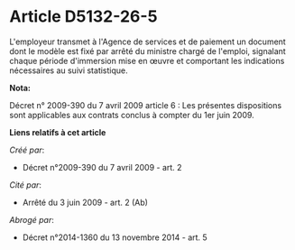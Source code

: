 # Article D5132-26-5

L'employeur transmet à l'Agence de services et de paiement un document dont le modèle est fixé par arrêté du ministre chargé
de l'emploi, signalant chaque période d'immersion mise en œuvre et comportant les indications nécessaires au suivi
statistique.

**Nota:**

Décret n° 2009-390 du 7 avril 2009 article 6 : Les présentes dispositions sont applicables aux contrats conclus à compter du
1er juin 2009.

**Liens relatifs à cet article**

_Créé par_:

  - Décret n°2009-390 du 7 avril 2009 - art. 2

_Cité par_:

  - Arrêté du 3 juin 2009 - art. 2 (Ab)

_Abrogé par_:

  - Décret n°2014-1360 du 13 novembre 2014 - art. 5
